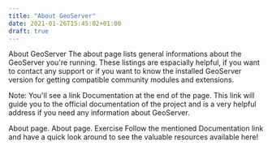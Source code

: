 ```yaml
---
title: "About GeoServer"
date: 2021-01-26T15:45:02+01:00
draft: true
---
```


About GeoServer
The about page lists general informations about the GeoServer you're running. These listings are espacially helpful, if you want to contact any support or if you want to know the installed GeoServer version for getting compatible community modules and extensions.

Note: You'll see a link Documentation at the end of the page. This link will guide you to the official documentation of the project and is a very helpful address if you need any information about GeoServer.

About page.
About page.
Exercise
Follow the mentioned Documentation link and have a quick look around to see the valuable resources available here!